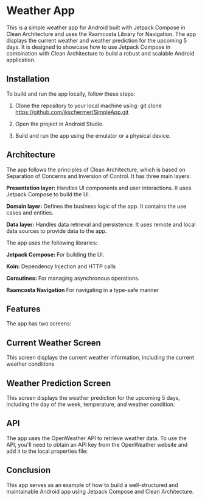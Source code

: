 # Weather App
This is a simple weather app for Android built with Jetpack Compose in Clean Architecture and uses the Raamcosta Library for Navigation. 
The app displays the current weather and weather prediction for the upcoming 5 days. 
It is designed to showcase how to use Jetpack Compose in combination with Clean Architecture to build a robust and scalable Android application.

## Installation
To build and run the app locally, follow these steps:

1. Clone the repository to your local machine using: 
git clone https://github.com/jkschermer/SimpleApp.git
2. Open the project in Android Studio.

3. Build and run the app using the emulator or a physical device.

## Architecture
The app follows the principles of Clean Architecture, which is based on Separation of Concerns and Inversion of Control. It has three main layers:

**Presentation layer:** 
Handles UI components and user interactions. 
It uses Jetpack Compose to build the UI.

**Domain layer:** 
Defines the business logic of the app. 
It contains the use cases and entities.

**Data layer:** 
Handles data retrieval and persistence. 
It uses remote and local data sources 
to provide data to the app.

The app uses the following libraries:

**Jetpack Compose:** 
For building the UI.

**Koin:**
Dependency Injection and HTTP calls

**Coroutines:** 
For managing asynchronous operations.

**Raamcosta Navigation**
For navigating in a type-safe manner

## Features
The app has two screens:

## Current Weather Screen
This screen displays the current weather information, including the current weather conditions

## Weather Prediction Screen
This screen displays the weather prediction for the upcoming 5 days, including the day of the week, temperature, and weather condition.

## API
The app uses the OpenWeather API to retrieve weather data. To use the API, you'll need to obtain an API key from the OpenWeather website and add it to the local.properties file:

## Conclusion
This app serves as an example of how to build a well-structured and maintainable Android app using Jetpack Compose and Clean Architecture. 
